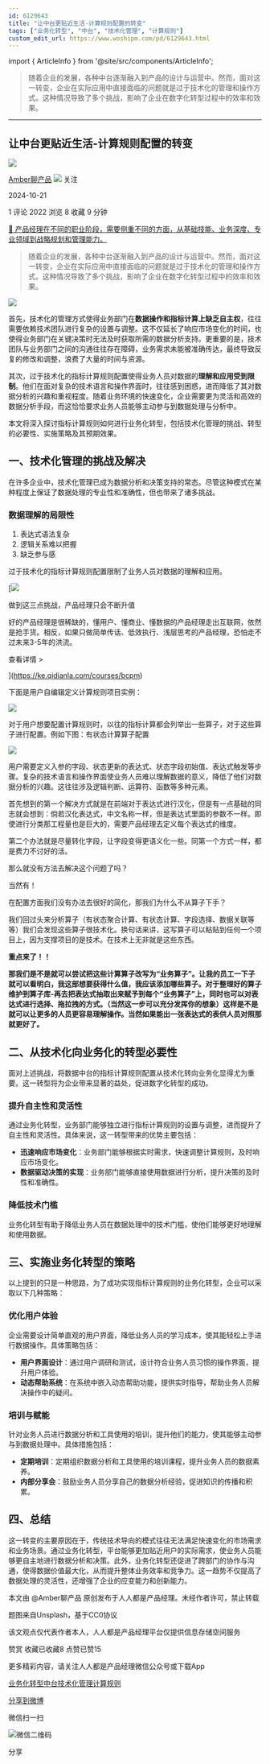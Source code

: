 ```yaml
---
id: 6129643
title: "让中台更贴近生活-计算规则配置的转变"
tags: ["业务化转型", "中台", "技术化管理", "计算规则"]
custom_edit_url: https://www.woshipm.com/pd/6129643.html
---
```

import { ArticleInfo } from '@site/src/components/ArticleInfo';

<ArticleInfo
    author="Amber聊产品"
    authorLink="https://www.woshipm.com/u/1603166"
    published="2024-10-21"
    views={2022}
    comments={1}
    collects={8}
/>

> 随着企业的发展，各种中台逐渐融入到产品的设计与运营中。然而，面对这一转变，企业在实际应用中直接面临的问题就是过于技术化的管理和操作方式。这种情况导致了多个挑战，影响了企业在数字化转型过程中的效率和效果。

---

## 让中台更贴近生活-计算规则配置的转变

[![](https://static.woshipm.com/view/woshipm_api_def_20241018105317_9810.jpg?imageView2/1/w/72/h/72/q/100)](https://www.woshipm.com/u/1603166)

[Amber聊产品](https://www.woshipm.com/u/1603166) ![](https://static.woshipm.com/tag/1101_1@2x.png) 关注

2024-10-21

1 评论 2022 浏览 8 收藏 9 分钟

[🔗 产品经理在不同的职业阶段，需要侧重不同的方面，从基础技能、业务深度、专业领域到战略规划和管理能力。](https://ke.qidianla.com/courses/90pm)

> 随着企业的发展，各种中台逐渐融入到产品的设计与运营中。然而，面对这一转变，企业在实际应用中直接面临的问题就是过于技术化的管理和操作方式。这种情况导致了多个挑战，影响了企业在数字化转型过程中的效率和效果。

![](https://image.woshipm.com/2023/09/26/150398ca-5c65-11ee-b266-00163e142b65.jpg)

首先，技术化的管理方式使得业务部门在**数据操作和指标计算上缺乏自主权**，往往需要依赖技术团队进行复杂的设置与调整。这不仅延长了响应市场变化的时间，也使得业务部门在关键决策时无法及时获取所需的数据分析支持。更重要的是，技术团队与业务部门之间的沟通往往存在障碍，业务需求未能被准确传达，最终导致反复的修改和调整，浪费了大量的时间与资源。

其次，过于技术化的指标计算规则配置使得业务人员对数据的**理解和应用受到限制**。他们在面对复杂的技术语言和操作界面时，往往感到困惑，进而降低了其对数据分析的兴趣和重视程度。随着业务环境的快速变化，企业需要更为灵活和高效的数据分析手段，而这恰恰要求业务人员能够主动参与到数据处理与分析中。

本文将深入探讨指标计算规则如何进行业务化转型，包括技术化管理的挑战、转型的必要性、实施策略及其预期效果。

## 一、技术化管理的挑战及解决

在许多企业中，技术化管理已成为数据分析和决策支持的常态。尽管这种模式在某种程度上保证了数据处理的专业性和准确性，但也带来了诸多挑战。

### 数据理解的局限性

1.  表达式语法复杂
2.  逻辑关系难以把握
3.  缺乏参与感

过于技术化的指标计算规则配置限制了业务人员对数据的理解和应用。

[![](https://image.woshipm.com/2023/07/27/1788a218-2c7f-11ee-b91f-00163e0b5ff3.png)

做到这三点挑战，产品经理只会不断升值

好的产品经理是很稀缺的，懂用户、懂商业、懂数据的产品经理走出互联网，依然是抢手货。相反，如果只做简单传话、低效执行、浅层思考的产品经理，恐怕走不过未来3-5年的洪流。

查看详情 >

](https://ke.qidianla.com/courses/bcpm)

下面是用户自编辑定义计算规则项目实例：

![](https://image.woshipm.com/2024/10/19/9acc7446-8e04-11ef-84c2-00163e0b5ff3.jpg)

对于用户想要配置计算规则时，以往的指标计算都会列举出一些算子，对于这些算子进行配置。例如下图：有状态计算算子配置

![](https://image.woshipm.com/2024/10/19/a6c5b7ee-8e04-11ef-baf4-00163e0b5ff3.jpg)

用户需要定义入参的字段、状态更新的表达式、状态字段初始值、表达式触发等步骤。复杂的技术语言和操作界面使业务人员难以理解数据的意义，降低了他们对数据分析的兴趣。这往往涉及逻辑判断、运算符、函数等多种元素。

首先想到的第一个解决方式就是在前端对于表达式进行汉化，但是有一点基础的同志就会想到：倘若汉化表达式，中文名称一样，但是表达式里面的参数不一样。即使进行分类那工程量也是巨大的，需要产品经理去定义每个表达式的维度。

第二个办法就是尽量转化字段，让字段变得更语义化一些。同第一个方式一样，都是费力不讨好的活。

那么就没有方法去解决这个问题了吗？

当然有！

在配置方面我们没有办法去很好的简化，那我们为什么不从算子下手？

我们回过头来分析算子（有状态聚合计算、有状态计算、字段选择、数据关联等等）我们会发现这些算子很技术化。换句话来讲，这写算子可以粘贴到任何一个项目上，因为支撑项目的是技术。在技术上无非就是这些东西。

**重点来了！！**

**那我们是不是就可以尝试把这些计算算子改写为“业务算子”。让我的员工一下子就可以看明白，我这部想要获得什么值，我应该添加哪些算子。对于整理好的算子维护到算子库-再去把表达式抽取出来赋予到每个“业务算子”上，同时也可以对表达式进行选择、拖拉拽的方式。（当然这一步可以充分发挥你的想象）这样是不是就可以让更多的人员更容易理解操作。当然如果能出一张表达式的表供人员对照那就更好了。**

## 二、从技术化向业务化的转型必要性

面对上述挑战，将数据中台的指标计算规则配置从技术化转向业务化显得尤为重要。这一转型将为企业带来显著的益处，促进数字化转型的成功。

### 提升自主性和灵活性

通过业务化转型，业务部门能够独立进行指标计算规则的设置与调整，进而提升了自主性和灵活性。具体来说，这一转型带来的优势主要包括：

*   **迅速响应市场变化**：业务部门能够根据实时需求，快速调整计算规则，及时响应市场变化。
*   **数据驱动决策的实现**：业务部门能够直接使用数据进行分析，提升决策的及时性和准确性。

### 降低技术门槛

业务化转型有助于降低业务人员在数据处理中的技术门槛，使他们能够更好地理解和使用数据。

## 三、实施业务化转型的策略

以上提到的只是一种思路，为了成功实现指标计算规则的业务化转型，企业可以采取以下几种策略：

### 优化用户体验

企业需要设计简单直观的用户界面，降低业务人员的学习成本，使其能轻松上手进行数据操作。具体策略包括：

*   **用户界面设计**：通过用户调研和测试，设计符合业务人员习惯的操作界面，提升用户体验。
*   **动态帮助系统**：在系统中嵌入动态帮助功能，提供实时指导，帮助业务人员解决操作中的疑问。

### 培训与赋能

针对业务人员进行数据分析和工具使用的培训，提升他们的能力，使其能够主动参与到数据处理中。具体措施包括：

*   **定期培训**：定期组织数据分析和工具使用的培训课程，提升业务人员的数据素养。
*   **内部分享会**：鼓励业务人员分享自己的数据分析经验，促进知识的传播和积累。

## 四、总结

这一转变的主要原因在于，传统技术导向的模式往往无法满足快速变化的市场需求和业务场景。通过业务化转型，平台能够更加贴近用户的实际需求，使业务人员能够更自主地进行数据分析和决策。此外，业务化转型还促进了跨部门的协作与沟通，使得数据价值最大化，从而提升整体业务效率和竞争力。这一趋势不仅提高了数据处理的灵活性，还增强了企业的应变能力和创新能力。

本文由 @Amber聊产品 原创发布于人人都是产品经理。未经作者许可，禁止转载

题图来自Unsplash，基于CC0协议

该文观点仅代表作者本人，人人都是产品经理平台仅提供信息存储空间服务

赞赏 收藏已收藏8 点赞已赞15

更多精彩内容，请关注人人都是产品经理微信公众号或下载App

[业务化转型](https://www.woshipm.com/tag/%e4%b8%9a%e5%8a%a1%e5%8c%96%e8%bd%ac%e5%9e%8b)[中台](https://www.woshipm.com/tag/%e4%b8%ad%e5%8f%b0)[技术化管理](https://www.woshipm.com/tag/%e6%8a%80%e6%9c%af%e5%8c%96%e7%ae%a1%e7%90%86)[计算规则](https://www.woshipm.com/tag/%e8%ae%a1%e7%ae%97%e8%a7%84%e5%88%99)

[分享到微博](https://service.weibo.com/share/share.php?appkey=2775287854&title=让中台更贴近生活-计算规则配置的转变&url=https://www.woshipm.com/pd/6129643.html&pic=https://image.woshipm.com/2023/09/26/150398ca-5c65-11ee-b266-00163e142b65.jpg)

微信扫一扫

![微信二维码](https://api.pwmqr.com/qrcode/create/?url=https://www.woshipm.com/pd/6129643.html)

分享